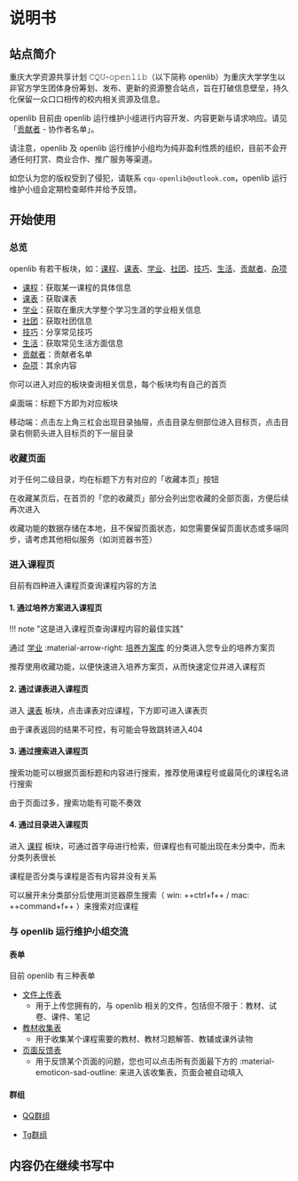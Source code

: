 # 说明书

## 站点简介

重庆大学资源共享计划 𝙲𝚀𝚄-𝚘𝚙𝚎𝚗𝚕𝚒𝚋（以下简称 openlib）为重庆大学学生以非官方学生团体身份筹划、发布、更新的资源整合站点，旨在打破信息壁垒，持久化保留一众口口相传的校内相关资源及信息。

openlib 目前由 openlib 运行维护小组进行内容开发、内容更新与请求响应。请见「[贡献者](../../contributor/index.md) - 协作者名单」。

请注意，openlib 及 openlib 运行维护小组均为纯非盈利性质的组织，目前不会开通任何打赏、商业合作、推广服务等渠道。

如您认为您的版权受到了侵犯，请联系 `cqu-openlib@outlook.com`，openlib 运行维护小组会定期检查邮件并给予反馈。

## 开始使用

### 总览

openlib 有若干板块，如：[课程](../../course/index.md)、[课表](../../curriculum.md)、[学业](../../academic/index.md)、[社团](../../club/index.md)、[技巧](../../skill/index.md)、[生活](../../life/index.md)、[贡献者](../../contributor/index.md)、[杂项](../index.md)

- [课程](../../course/index.md)：获取某一课程的具体信息
- [课表](../../curriculum.md)：获取课表
- [学业](../../academic/index.md)：获取在重庆大学整个学习生涯的学业相关信息
- [社团](../../club/index.md)：获取社团信息
- [技巧](../../skill/index.md)：分享常见技巧
- [生活](../../life/index.md)：获取常见生活方面信息
- [贡献者](../../contributor/index.md)：贡献者名单
- [杂项](../index.md)：其余内容

你可以进入对应的板块查询相关信息，每个板块均有自己的首页

桌面端：标题下方即为对应板块

移动端：点击左上角三杠会出现目录抽屉，点击目录左侧部位进入目标页，点击目录右侧箭头进入目标页的下一层目录

### 收藏页面

对于任何二级目录，均在标题下方有对应的「收藏本页」按钮

在收藏某页后，在首页的「您的收藏页」部分会列出您收藏的全部页面，方便后续再次进入

收藏功能的数据存储在本地，且不保留页面状态，如您需要保留页面状态或多端同步，请考虑其他相似服务（如浏览器书签）

### 进入课程页

目前有四种进入课程页查询课程内容的方法

#### 1. 通过培养方案进入课程页

!!! note "这是进入课程页查询课程内容的最佳实践"

通过 [学业](../../academic/index.md) :material-arrow-right: [培养方案库](../../academic/专业培养方案/index.md) 的分类进入您专业的培养方案页

推荐使用收藏功能，以便快速进入培养方案页，从而快速定位并进入课程页

#### 2. 通过课表进入课程页

进入 [课表](../../curriculum.md) 板块，点击课表对应课程，下方即可进入课表页

由于课表返回的结果不可控，有可能会导致跳转进入404

#### 3. 通过搜索进入课程页

搜索功能可以根据页面标题和内容进行搜索，推荐使用课程号或最简化的课程名进行搜索

由于页面过多，搜索功能有可能不奏效

#### 4. 通过目录进入课程页

进入 [课程](../../course/index.md) 板块，可通过首字母进行检索，但课程也有可能出现在未分类中，而未分类列表很长

课程是否分类与课程是否有内容并没有关系

可以展开未分类部分后使用浏览器原生搜索（ win: ++ctrl+f++ / mac: ++command+f++ ）来搜索对应课程

### 与 openlib 运行维护小组交流

#### 表单

目前 openlib 有三种表单

- [文件上传表](https://forms.office.com/r/kTeau3KCVh)
    - 用于上传您拥有的，与 openlib 相关的文件，包括但不限于：教材、试卷、课件、笔记
- [教材收集表](https://forms.office.com/r/huSXS4xpuD)
    - 用于收集某个课程需要的教材、教材习题解答、教辅或课外读物
- [页面反馈表](https://forms.office.com/r/huSXS4xpuD)
    - 用于反馈某个页面的问题，您也可以点击所有页面最下方的 :material-emoticon-sad-outline: 来进入该收集表，页面会被自动填入

#### 群组

- [QQ群组](https://qm.qq.com/cgi-bin/qm/qr?k=eO5UrowvAuwZggQSPH6fODQOs9_vQWua&jump_from=webapi&authKey=op45ne7fUvpaao1hPJd2bNem6u959CSOiy1m2hlTplnN8l5cm9ufgJf2vLsPA6Ct)

- [Tg群组](https://t.me/+3TnAZ_PgiNs1OGQ1)

## 内容仍在继续书写中